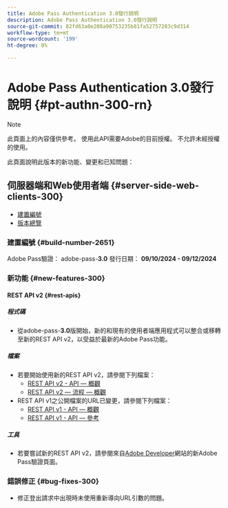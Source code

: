 ```yaml
---
title: Adobe Pass Authentication 3.0發行說明
description: Adobe Pass Authentication 3.0發行說明
source-git-commit: 82fd63a0e208a90753235b81fa52757283c9d314
workflow-type: tm+mt
source-wordcount: '199'
ht-degree: 0%

---
```


# Adobe Pass Authentication 3.0發行說明 {#pt-authn-300-rn}

>[!NOTE]
>
>此頁面上的內容僅供參考。 使用此API需要Adobe的目前授權。 不允許未經授權的使用。

此頁面說明此版本的新功能、變更和已知問題：

## 伺服器端和Web使用者端 {#server-side-web-clients-300}

* [建置編號](#build-number-300)
* [版本總覽](#release-overview-300)

### 建置編號 {#build-number-2651}

Adobe Pass驗證： adobe-pass-**3.0**
發行日期： **09/10/2024 - 09/12/2024**

### 新功能 {#new-features-300}

#### REST API v2 {#rest-apis}

##### 程式碼

* 從adobe-pass-**3.0**&#x200B;版開始，新的和現有的使用者端應用程式可以整合或移轉至新的REST API v2，以受益於最新的Adobe Pass功能。

##### 檔案

* 若要開始使用新的REST API v2，請參閱下列檔案：
   * [REST API v2 - API — 概觀](./rest-api-v2/apis/rest-api-v2-apis-overview.md)
   * [REST API v2 — 流程 — 概觀](./rest-api-v2/flows/rest-api-v2-flows-overview.md)
* REST API v1之公開檔案的URL已變更，請參閱下列檔案：
   * [REST API v1 - API — 概觀](./rest-api-overview.md)
   * [REST API v1 - API — 參考](./rest-api-reference.md)

##### 工具

* 若要嘗試新的REST API v2，請參閱來自[Adobe Developer](https://developer.adobe.com/adobe-pass)網站的新Adobe Pass驗證頁面。

### 錯誤修正 {#bug-fixes-300}

* 修正登出請求中出現時未使用重新導向URL引數的問題。